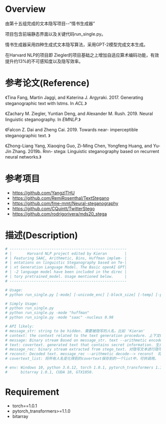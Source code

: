 # Overview

由第十五组完成的文本隐写项目--“情书生成器”

项目包含前端静态界面以及关键代码run_single.py。

情书生成器采用四种生成式文本隐写算法，采用GPT-2模型完成文本生成。

在Harvard NLP的项目即 Ziegler的项目基础之上增加自适应算术编码功能，有效提升约13%的不可感知度以及隐写效率。



# 参考论文(Reference)

《Tina Fang, Martin Jaggi, and Katerina J. Argyraki. 2017. Generating steganographic text with lstms. In *ACL*.》

《Zachary M. Ziegler, Yuntian Deng, and Alexander M. Rush. 2019. Neural linguistic steganography. In *EMNLP*.》

《Falcon Z. Dai and Zheng Cai. 2019. Towards near- imperceptible steganographic text. 》

《Zhong-Liang Yang, Xiaoqing Guo, Zi-Ming Chen, Yongfeng Huang, and Yu-Jin Zhang. 2019b. Rnn- stega: Linguistic steganography based on recurrent neural networks.》



# 参考项目

- https://github.com/YangzlTHU
- https://github.com/RemiRosenthal/TextStegano
- https://github.com/fme-mmt/Neural-steganography
- https://github.com/CQuintt/TwitterStego
- https://github.com/rodrigorivera/mds20_stega



# 描述(Description)

```python
# -----------------------------------------------------
# |       Harvard NLP project edited by Kieran        |
# | Featuring SAAC, Arithmetic, Bins, Huffman implem- |
# | entations on linguistic Steganography based on Te-|
# | xt Generation Language Model. The Basic openAI GPT|
# | -2 language model have been included in the direc |
# | tory pretrained_model. Usage mentioned below.     |
# -----------------------------------------------------

# Usage:
# python run_single.py [-mode] [-unicode_enc] [-block_size] [-temp] [-precision] [-topk] [-nucleus] [-device] [-finish_sent] [-delta] [-language_model]

# Simply Usage:
# python run_single.py
# python run_single.py -mode "huffman"
# python run_single.py -mode "saac" -nucleus 0.98

# API likely:
# message_str: string to be hidden. 需要被隐写的人名，比如 'Kieran'
# context: the context related to the text generation procedure. 上下文CONTEXT，此处更改为使用同目录中其他文件
# message: Binary stream Based on message_str. text --arithmetic encode--> binary stream 根据隐写信息（人名）编码得到的二进制流
# text: covertext. generated text that contains secret information. 生成的含有隐写信息的文本 COVERTEXT
# message_rec: binary stream extracted from stego_text. 对隐写文本进行隐写提取得到的二进制流
# reconst: Decoded text. message_rec --arithmetic decode--> reconst  将隐写提取得到的二进制流进行解码得到的结果，合法输入应该也为人名
# covertext_list: 将所有人名变化得到的covertext保存到的一个list中，可供调用。

# env: Windows 10, python 3.6.12, torch 1.0.1, pytorch_transformers 1.1.0,
#      bitarray 1.0.1, CUDA 10, GTX1050.
```



# Requirement

- torch==1.0.1
- pytorch_transformers>=1.1.0
- bitarray